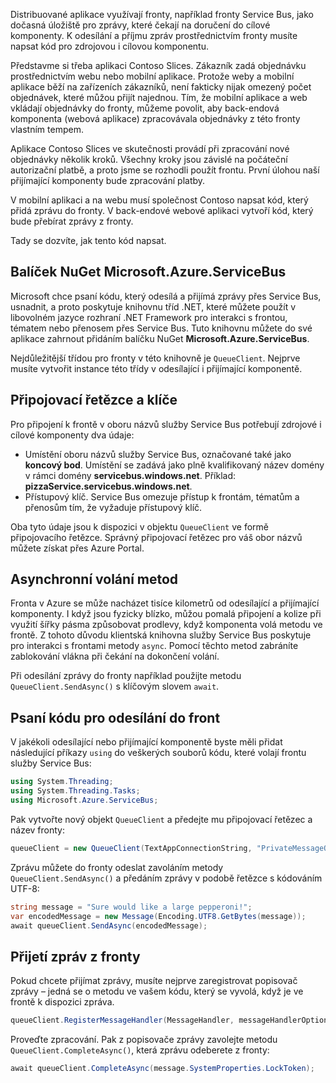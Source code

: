Distribuované aplikace využívají fronty, například fronty Service Bus, jako dočasná úložiště pro zprávy, které čekají na doručení do cílové komponenty. K odesílání a příjmu zpráv prostřednictvím fronty musíte napsat kód pro zdrojovou i cílovou komponentu.

Představme si třeba aplikaci Contoso Slices. Zákazník zadá objednávku prostřednictvím webu nebo mobilní aplikace. Protože weby a mobilní aplikace běží na zařízeních zákazníků, není fakticky nijak omezený počet objednávek, které můžou přijít najednou. Tím, že mobilní aplikace a web vkládají objednávky do fronty, můžeme povolit, aby back-endová komponenta (webová aplikace) zpracovávala objednávky z této fronty vlastním tempem.

Aplikace Contoso Slices ve skutečnosti provádí při zpracování nové objednávky několik kroků. Všechny kroky jsou závislé na počáteční autorizační platbě, a proto jsme se rozhodli použít frontu. První úlohou naší přijímající komponenty bude zpracování platby.

V mobilní aplikaci a na webu musí společnost Contoso napsat kód, který přidá zprávu do fronty. V back-endové webové aplikaci vytvoří kód, který bude přebírat zprávy z fronty.

Tady se dozvíte, jak tento kód napsat.

## <a name="the-microsoftazureservicebus-nuget-package"></a>Balíček NuGet Microsoft.Azure.ServiceBus

Microsoft chce psaní kódu, který odesílá a přijímá zprávy přes Service Bus, usnadnit, a proto poskytuje knihovnu tříd .NET, které můžete použít v libovolném jazyce rozhraní .NET Framework pro interakci s frontou, tématem nebo přenosem přes Service Bus. Tuto knihovnu můžete do své aplikace zahrnout přidáním balíčku NuGet **Microsoft.Azure.ServiceBus**.

Nejdůležitější třídou pro fronty v této knihovně je `QueueClient`. Nejprve musíte vytvořit instance této třídy v odesílající i přijímající komponentě.

## <a name="connection-strings-and-keys"></a>Připojovací řetězce a klíče

Pro připojení k frontě v oboru názvů služby Service Bus potřebují zdrojové i cílové komponenty dva údaje:

- Umístění oboru názvů služby Service Bus, označované také jako **koncový bod**. Umístění se zadává jako plně kvalifikovaný název domény v rámci domény **servicebus.windows.net**. Příklad: **pizzaService.servicebus.windows.net**.
- Přístupový klíč. Service Bus omezuje přístup k frontám, tématům a přenosům tím, že vyžaduje přístupový klíč.

Oba tyto údaje jsou k dispozici v objektu `QueueClient` ve formě připojovacího řetězce. Správný připojovací řetězec pro váš obor názvů můžete získat přes Azure Portal.

## <a name="calling-methods-asynchronously"></a>Asynchronní volání metod

Fronta v Azure se může nacházet tisíce kilometrů od odesílající a přijímající komponenty. I když jsou fyzicky blízko, můžou pomalá připojení a kolize při využití šířky pásma způsobovat prodlevy, když komponenta volá metodu ve frontě. Z tohoto důvodu klientská knihovna služby Service Bus poskytuje pro interakci s frontami metody `async`. Pomocí těchto metod zabráníte zablokování vlákna při čekání na dokončení volání.

Při odesílání zprávy do fronty například použijte metodu `QueueClient.SendAsync()` s klíčovým slovem `await`.

## <a name="write-code-that-sends-to-queues"></a>Psaní kódu pro odesílání do front

V jakékoli odesílající nebo přijímající komponentě byste měli přidat následující příkazy `using` do veškerých souborů kódu, které volají frontu služby Service Bus:

```C#
using System.Threading;
using System.Threading.Tasks;
using Microsoft.Azure.ServiceBus;
```

Pak vytvořte nový objekt `QueueClient` a předejte mu připojovací řetězec a název fronty:

```C#
queueClient = new QueueClient(TextAppConnectionString, "PrivateMessageQueue");
```

Zprávu můžete do fronty odeslat zavoláním metody `QueueClient.SendAsync()` a předáním zprávy v podobě řetězce s kódováním UTF-8:

```C#
string message = "Sure would like a large pepperoni!";
var encodedMessage = new Message(Encoding.UTF8.GetBytes(message));
await queueClient.SendAsync(encodedMessage);
```

## <a name="receive-messages-from-the-queue"></a>Přijetí zpráv z fronty

Pokud chcete přijímat zprávy, musíte nejprve zaregistrovat popisovač zprávy – jedná se o metodu ve vašem kódu, který se vyvolá, když je ve frontě k dispozici zpráva.

```C#
queueClient.RegisterMessageHandler(MessageHandler, messageHandlerOptions);
```

Proveďte zpracování. Pak z popisovače zprávy zavolejte metodu `QueueClient.CompleteAsync()`, která zprávu odeberete z fronty:

```C#
await queueClient.CompleteAsync(message.SystemProperties.LockToken);
```